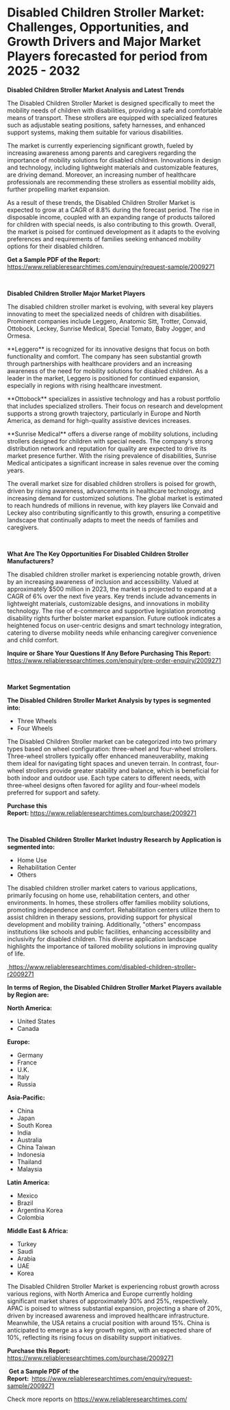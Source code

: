 <p><h1>Disabled Children Stroller Market: Challenges, Opportunities, and Growth Drivers and Major Market Players forecasted for period from 2025 - 2032</h1></p><p><strong>Disabled Children Stroller Market Analysis and Latest Trends</strong></p>
<p><p>The Disabled Children Stroller Market is designed specifically to meet the mobility needs of children with disabilities, providing a safe and comfortable means of transport. These strollers are equipped with specialized features such as adjustable seating positions, safety harnesses, and enhanced support systems, making them suitable for various disabilities. </p><p>The market is currently experiencing significant growth, fueled by increasing awareness among parents and caregivers regarding the importance of mobility solutions for disabled children. Innovations in design and technology, including lightweight materials and customizable features, are driving demand. Moreover, an increasing number of healthcare professionals are recommending these strollers as essential mobility aids, further propelling market expansion.</p><p>As a result of these trends, the Disabled Children Stroller Market is expected to grow at a CAGR of 8.8% during the forecast period. The rise in disposable income, coupled with an expanding range of products tailored for children with special needs, is also contributing to this growth. Overall, the market is poised for continued development as it adapts to the evolving preferences and requirements of families seeking enhanced mobility options for their disabled children.</p></p>
<p><strong>Get a Sample PDF of the Report:&nbsp;</strong> <a href="https://www.reliableresearchtimes.com/enquiry/request-sample/2009271?utm_campaign=2308&utm_medium=2&utm_source=Github&utm_content=ia&utm_term=10022025&utm_id=disabled-children-stroller">https://www.reliableresearchtimes.com/enquiry/request-sample/2009271</a></p>
<p>&nbsp;</p>
<p><strong>Disabled Children Stroller Major Market Players</strong></p>
<p><p>The disabled children stroller market is evolving, with several key players innovating to meet the specialized needs of children with disabilities. Prominent companies include Leggero, Anatomic Sitt, Trotter, Convaid, Ottobock, Leckey, Sunrise Medical, Special Tomato, Baby Jogger, and Ormesa.</p><p>**Leggero** is recognized for its innovative designs that focus on both functionality and comfort. The company has seen substantial growth through partnerships with healthcare providers and an increasing awareness of the need for mobility solutions for disabled children. As a leader in the market, Leggero is positioned for continued expansion, especially in regions with rising healthcare investment.</p><p>**Ottobock** specializes in assistive technology and has a robust portfolio that includes specialized strollers. Their focus on research and development supports a strong growth trajectory, particularly in Europe and North America, as demand for high-quality assistive devices increases.</p><p>**Sunrise Medical** offers a diverse range of mobility solutions, including strollers designed for children with special needs. The company's strong distribution network and reputation for quality are expected to drive its market presence further. With the rising prevalence of disabilities, Sunrise Medical anticipates a significant increase in sales revenue over the coming years.</p><p>The overall market size for disabled children strollers is poised for growth, driven by rising awareness, advancements in healthcare technology, and increasing demand for customized solutions. The global market is estimated to reach hundreds of millions in revenue, with key players like Convaid and Leckey also contributing significantly to this growth, ensuring a competitive landscape that continually adapts to meet the needs of families and caregivers.</p></p>
<p>&nbsp;</p>
<p><strong>What Are The Key Opportunities For Disabled Children Stroller Manufacturers?</strong></p>
<p><p>The disabled children stroller market is experiencing notable growth, driven by an increasing awareness of inclusion and accessibility. Valued at approximately $500 million in 2023, the market is projected to expand at a CAGR of 6% over the next five years. Key trends include advancements in lightweight materials, customizable designs, and innovations in mobility technology. The rise of e-commerce and supportive legislation promoting disability rights further bolster market expansion. Future outlook indicates a heightened focus on user-centric designs and smart technology integration, catering to diverse mobility needs while enhancing caregiver convenience and child comfort.</p></p>
<p><strong>Inquire or Share Your Questions If Any Before Purchasing This Report:</strong> <a href="https://www.reliableresearchtimes.com/enquiry/pre-order-enquiry/2009271?utm_campaign=2308&utm_medium=2&utm_source=Github&utm_content=ia&utm_term=10022025&utm_id=disabled-children-stroller">https://www.reliableresearchtimes.com/enquiry/pre-order-enquiry/2009271</a></p>
<p>&nbsp;</p>
<p><strong>Market Segmentation</strong></p>
<p><strong>The Disabled Children Stroller Market Analysis by types is segmented into:</strong></p>
<p><ul><li>Three Wheels</li><li>Four Wheels</li></ul></p>
<p><p>The Disabled Children Stroller market can be categorized into two primary types based on wheel configuration: three-wheel and four-wheel strollers. Three-wheel strollers typically offer enhanced maneuverability, making them ideal for navigating tight spaces and uneven terrain. In contrast, four-wheel strollers provide greater stability and balance, which is beneficial for both indoor and outdoor use. Each type caters to different needs, with three-wheel designs often favored for agility and four-wheel models preferred for support and safety.</p></p>
<p><strong>Purchase this Report:&nbsp;</strong><a href="https://www.reliableresearchtimes.com/purchase/2009271?utm_campaign=2308&utm_medium=2&utm_source=Github&utm_content=ia&utm_term=10022025&utm_id=disabled-children-stroller">https://www.reliableresearchtimes.com/purchase/2009271</a></p>
<p>&nbsp;</p>
<p><strong>The Disabled Children Stroller Market Industry Research by Application is segmented into:</strong></p>
<p><ul><li>Home Use</li><li>Rehabilitation Center</li><li>Others</li></ul></p>
<p><p>The disabled children stroller market caters to various applications, primarily focusing on home use, rehabilitation centers, and other environments. In homes, these strollers offer families mobility solutions, promoting independence and comfort. Rehabilitation centers utilize them to assist children in therapy sessions, providing support for physical development and mobility training. Additionally, "others" encompass institutions like schools and public facilities, enhancing accessibility and inclusivity for disabled children. This diverse application landscape highlights the importance of tailored mobility solutions in improving quality of life.</p></p>
<p><a href="https://www.reliableresearchtimes.com/disabled-children-stroller-r2009271?utm_campaign=2308&utm_medium=2&utm_source=Github&utm_content=ia&utm_term=10022025&utm_id=disabled-children-stroller">&nbsp;https://www.reliableresearchtimes.com/disabled-children-stroller-r2009271</a></p>
<p><strong>In terms of Region, the Disabled Children Stroller Market Players available by Region are:</strong></p>
<p>
    <p> <strong> North America: </strong>
        <ul>
            <li>United States</li>
            <li>Canada</li>
        </ul>
        </p> 
    <p> <strong> Europe: </strong>
        <ul>
            <li>Germany</li>
            <li>France</li>
            <li>U.K.</li>
            <li>Italy</li>
            <li>Russia</li>
        </ul>
        </p> 
    <p> <strong> Asia-Pacific: </strong>
        <ul>
            <li>China</li>
            <li>Japan</li>
            <li>South Korea</li>
            <li>India</li>
            <li>Australia</li>
            <li>China Taiwan</li>
            <li>Indonesia</li>
            <li>Thailand</li>
            <li>Malaysia</li>
        </ul>
        </p> 
    <p> <strong> Latin America: </strong>
        <ul>
            <li>Mexico</li>
            <li>Brazil</li>
            <li>Argentina Korea</li>
            <li>Colombia</li>
        </ul>
        </p> 
    <p> <strong> Middle East & Africa: </strong>
        <ul>
            <li>Turkey</li>
            <li>Saudi</li>
            <li>Arabia</li>
            <li>UAE</li>
            <li>Korea</li>
        </ul>
    </p>
    </p>
<p><p>The Disabled Children Stroller Market is experiencing robust growth across various regions, with North America and Europe currently holding significant market shares of approximately 30% and 25%, respectively. APAC is poised to witness substantial expansion, projecting a share of 20%, driven by increased awareness and improved healthcare infrastructure. Meanwhile, the USA retains a crucial position with around 15%. China is anticipated to emerge as a key growth region, with an expected share of 10%, reflecting its rising focus on disability support initiatives.</p></p>
<p><strong>Purchase this Report: </strong><a href="https://www.reliableresearchtimes.com/purchase/2009271?utm_campaign=2308&utm_medium=2&utm_source=Github&utm_content=ia&utm_term=10022025&utm_id=disabled-children-stroller">https://www.reliableresearchtimes.com/purchase/2009271</a></p>
<p>&nbsp;<strong>Get a Sample PDF of the Report:&nbsp;&nbsp;</strong><a href="https://www.reliableresearchtimes.com/enquiry/request-sample/2009271?utm_campaign=2308&utm_medium=2&utm_source=Github&utm_content=ia&utm_term=10022025&utm_id=disabled-children-stroller">https://www.reliableresearchtimes.com/enquiry/request-sample/2009271</a></p>
<p><strong></strong></p>
<p>Check more reports on <a href="https://www.reliableresearchtimes.com/?utm_campaign=2308&utm_medium=2&utm_source=Github&utm_content=ia&utm_term=10022025&utm_id=disabled-children-stroller">https://www.reliableresearchtimes.com/</a></p>